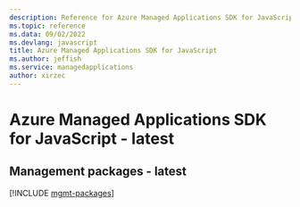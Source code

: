 ```yaml
---
description: Reference for Azure Managed Applications SDK for JavaScript
ms.topic: reference
ms.data: 09/02/2022
ms.devlang: javascript
title: Azure Managed Applications SDK for JavaScript
ms.author: jeffish
ms.service: managedapplications
author: xirzec
---
```

# Azure Managed Applications SDK for JavaScript - latest

## Management packages - latest
[!INCLUDE [mgmt-packages](managed-applications-mgmt-index.md)]